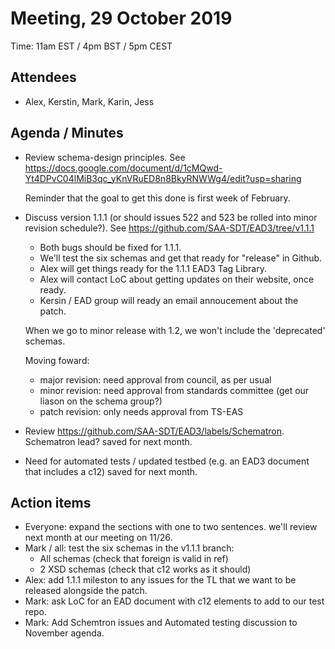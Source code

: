 # Meeting, 29 October 2019
Time: 11am EST / 4pm BST / 5pm CEST

## Attendees
- Alex, Kerstin, Mark, Karin, Jess

## Agenda / Minutes
- Review schema-design principles. See https://docs.google.com/document/d/1cMQwd-Yt4DPvC04lMiB3qc_yKnVRuED8n8BkyRNWWg4/edit?usp=sharing

    Reminder that the goal to get this done is first week of February.

- Discuss version 1.1.1 (or should issues 522 and 523 be rolled into minor revision schedule?).  See https://github.com/SAA-SDT/EAD3/tree/v1.1.1

   - Both bugs should be fixed for 1.1.1.
    - We'll test the six schemas and get that ready for "release" in Github.
    - Alex will get things ready for the 1.1.1 EAD3 Tag Library.
    - Alex will contact LoC about getting updates on their website, once ready.
    - Kersin / EAD group will ready an email annoucement about the patch.
    
    When we go to minor release with 1.2, we won't include the 'deprecated' schemas.

    Moving foward:
   - major revision:  need approval from council, as per usual
   - minor revision:  need approval from standards committee (get our liason on the schema group?)
   - patch revision: only needs approval from TS-EAS

- Review https://github.com/SAA-SDT/EAD3/labels/Schematron. Schematron lead? 
   saved for next month.

- Need for automated tests / updated testbed (e.g. an EAD3 document that includes a c12)
    saved for next month. 

## Action items
-  Everyone: expand the sections with one to two sentences.  we'll review next month at our meeting on 11/26.
-  Mark / all:  test the six schemas in the v1.1.1 branch:
    - All schemas (check that foreign is valid in ref)
    - 2 XSD schemas (check that c12 works as it should)
- Alex: add 1.1.1 mileston to any issues for the TL that we want to be released alongside the patch.
-  Mark: ask LoC for an EAD document with c12 elements to add to our test repo.
-  Mark: Add Schemtron issues and Automated testing discussion to November agenda.

